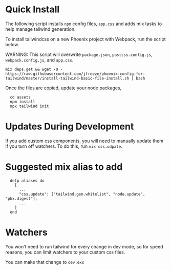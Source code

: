 # Quick Install

The following script installs `npm` config files, `app.css` and adds mix tasks to help manage tailwind generation.

To install tailwindcss on a new Phoenix project with Webpack, run the script below.

WARNING: This script will overwrite `package.json`, `postcss.config.js`, `webpack.config.js`, and `app.css`.

```
mix deps.get && wget -O - https://raw.githubusercontent.com/jfreeze/phoenix-config-for-tailwind/master/install-tailwind-basic-file-install.sh | bash
```

Once the files are copied, update your node packages,
```
  cd assets
  npm install
  npx tailwind init
```


# Updates During Development

If you add custom css components, you will need to manually update them if you turn off watchers. To do this, run `mix css.udpate`.

# Suggested mix alias to add
```  
  defp aliases do
    [
      ...
      "css.update": ["tailwind.gen.whitelist", "node.update", "phx.digest"],
      ...
    ]
  end
```

# Watchers
You won't need to run tailwind for every change in dev mode, so for speed reasons, you can limit watchers to your custom css files.

You can make that change to `dev.exs`

